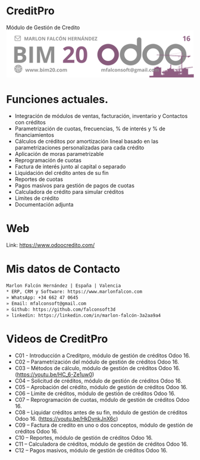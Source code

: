 # CreditPro
Módulo de Gestión de Credito
![Alt text](https://raw.githubusercontent.com/falconsoft3d/documentacion-odoo-erp-bim-2.0/16.0/banner_bim_20.png "BIM 20")

# Funciones actuales.
- Integración de módulos de ventas, facturación, inventario y Contactos con créditos
- Parametrización de cuotas, frecuencias, % de interés y % de financiamientos
- Cálculos de créditos  por amortización lineal basado en las parametrizaciones personalizadas para cada crédito
- Aplicación de moras parametrizable
- Reprogramación de cuotas
- Factura de interés junto al capital o separado
- Liquidación del crédito antes de su fin
- Reportes de cuotas
- Pagos masivos para gestión de pagos de cuotas
- Calculadora de crédito para simular créditos
- Límites de crédito
- Documentación adjunta


# Web
Link: https://www.odoocredito.com/

# Mis datos de Contacto
```
Marlon Falcón Hernández | España | Valencia
* ERP, CRM y Software: https://www.marlonfalcon.com
» WhatsApp: +34 662 47 0645
» Email: mfalconsoft@gmail.com
» Github: https://github.com/falconsoft3d
» linkedin: https://linkedin.com/in/marlon-falcón-3a2aa9a4
```

# Videos de CreditPro


- C01 - Introducción a Creditpro, módulo de gestión de créditos Odoo 16.
-  C02 – Parametrización del módulo de gestión de créditos Odoo 16.
-  C03 – Métodos de cálculo, módulo de gestión de créditos Odoo 16. (https://youtu.be/HC_6-Ze1uw0)
-  C04 – Solicitud de créditos,  módulo de gestión de créditos Odoo 16.
-  C05 – Aprobación del crédito, módulo de gestión de créditos Odoo 16.
-  C06 – Limite de créditos, módulo de gestión de créditos Odoo 16.
-  C07 – Reprogramación de cuotas, módulo de gestión de créditos Odoo 16.
-  C08 – Liquidar créditos antes de su fin, módulo de gestión de créditos Odoo 16. (https://youtu.be/HkDvnkJnX6c)
-  C09 – Factura de credito en uno o dos conceptos, módulo de gestión de créditos Odoo 16.
-  C10 – Reportes, módulo de gestión de créditos Odoo 16.
-  C11 – Calculadora de créditos, módulo de gestión de créditos Odoo 16.
-  C12 – Pagos masivos, módulo de gestión de créditos Odoo 16.
